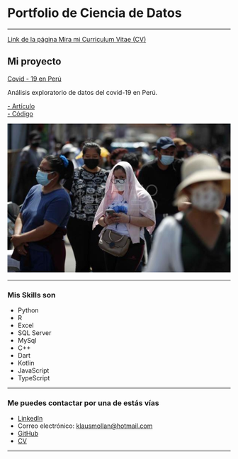 # Portfolio de Ciencia de Datos

---
 <a href=" https://klausm23.github.io/">Link de la página </a>
 <a href="/pdf/cv.pdf">Mira mi Curriculum Vitae (CV) </a>

## Mi proyecto

[Covid - 19 en Perú](https://medium.com/@klausmn23/an%C3%A1lisis-exploratorio-de-datos-del-covid-19-en-per%C3%BA-355489bfb216)

Análisis exploratorio de datos del covid-19 en Perú. 

[- Artículo](https://medium.com/@klausmn23/an%C3%A1lisis-exploratorio-de-datos-del-covid-19-en-per%C3%BA-355489bfb216)
<br/>
[- Código](https://github.com/KlausM23/EDA-Covid-Peru)

[<img src="images/p1.jpeg"/>](https://medium.com/@klausmn23/an%C3%A1lisis-exploratorio-de-datos-del-covid-19-en-per%C3%BA-355489bfb216)

---

### Mis Skills son

- Python
- R
- Excel
- SQL Server
- MySql
- C++
- Dart
- Kotlin
- JavaScript
- TypeScript

---

### Me puedes contactar por una de estás vías

- [LinkedIn](https://www.linkedin.com/in/tu-linkedin/)
- Correo electrónico: <klausmollan@hotmail.com>
- [GitHub](https://github.com/KlausM23)
- <a href="/pdf/cv.pdf"> CV </a>

---
